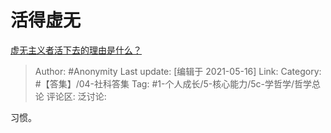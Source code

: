 # 活得虚无
[虚无主义者活下去的理由是什么？](https://www.zhihu.com/question/23660653/answer/535087078)

> Author: #Anonymity
> Last update: [编辑于 2021-05-16]
> Link:
> Category: #【答集】/04-社科答集
> Tag: #1-个人成长/5-核心能力/5c-学哲学/哲学总论
> 评论区:
> 泛讨论:

习惯。
